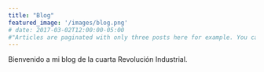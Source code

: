 ```yaml
---
title: "Blog"
featured_image: '/images/blog.png'
# date: 2017-03-02T12:00:00-05:00
#"Articles are paginated with only three posts here for example. You can set the number of entries to show on this page with the "pagination" setting in the config file."
---
```


Bienvenido a mi blog de la cuarta Revolución Industrial.